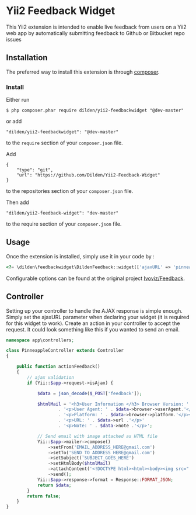 Yii2 Feedback Widget
====================
This Yii2 extension is intended to enable live feedback from users on a Yii2 web app by automatically submitting feedback to Github or Bitbucket repo issues

## Installation

The preferred way to install this extension is through [composer](http://getcomposer.org/download/).

### Install

Either run

```
$ php composer.phar require dilden/yii2-feedbackwidget "@dev-master"
```

or add

```
"dilden/yii2-feedbackwidget": "@dev-master"
```

to the ```require``` section of your `composer.json` file.

Add

```
{
    "type": "git",
    "url": "https://github.com/Dilden/Yii2-Feedback-Widget"
}
```

to the repositories section of your `composer.json` file.

Then add

```
"dilden/yii2-feedback-widget": "dev-master"
```

to the require section of your `composer.json` file.


Usage
-----

Once the extension is installed, simply use it in your code by  :

```php
<?= \dilden\feedbackwidget\DildenFeedback::widget(['ajaxURL' => 'pinneapple/feedback', 'highlightElement' => 0,]); ?>
 ```

Configurable options can be found at the original project [Ivoviz/Feedback](https://github.com/ivoviz/feedback).

Controller
----------

Setting up your controller to handle the AJAX response is simple enough. Simply set the ajaxURL parameter when declaring your widget (it is required for this widget to work). Create an action in your controller to accept the request. It could look something like this if you wanted to send an email.

```php
namespace app\controllers;

class PinneappleController extends Controller
{

    public function actionFeedback()
    {
        // ajax validation
        if (Yii::$app->request->isAjax) {

            $data = json_decode($_POST['feedback']);

            $htmlMail = '<h3>User Information </h3> Browser Version: ' . $data->browser->appVersion 
                    . '<p>User Agent: ' . $data->browser->userAgent.'</p>'
                    . '<p>Platform: ' . $data->browser->platform.'</p><hr>'
                    . '<p>URL: ' . $data->url .'</p>'
                    . '<p>Note: ' . $data->note .'</p>';

            // Send email with image attached as HTML file
            Yii::$app->mailer->compose()
                ->setFrom('EMAIL_ADDRESS_HERE@gmail.com')
                ->setTo('SEND_TO_ADDRESS_HERE@gmail.com')
                ->setSubject('SUBJECT_GOES_HERE')
                ->setHtmlBody($htmlMail)
                ->attachContent('<!DOCTYPE html><html><body><img src="' . $data->img .'" /></body></html>', ['fileName' => 'screengrab.html', 'contentType' => 'text/html'])
                ->send();
            Yii::$app->response->format = Response::FORMAT_JSON;
            return $data;
        }
        return false;
    }
}

```
